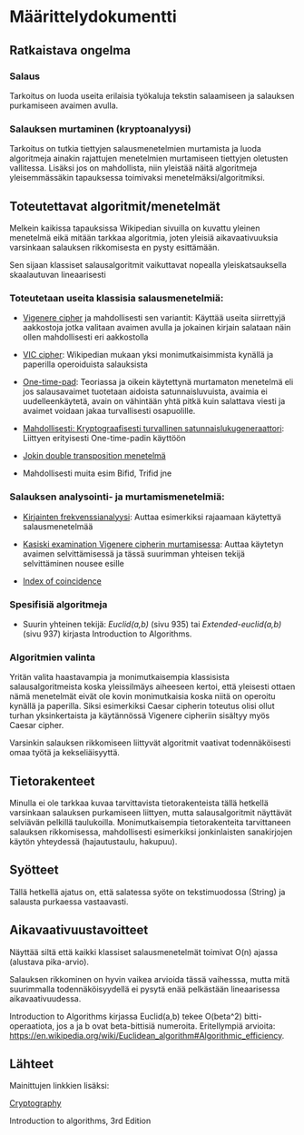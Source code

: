 # Määrittelydokumentti

## Ratkaistava ongelma

### Salaus

Tarkoitus on luoda useita erilaisia työkaluja tekstin salaamiseen ja salauksen purkamiseen avaimen avulla.

### Salauksen murtaminen (kryptoanalyysi)

Tarkoitus on tutkia tiettyjen salausmenetelmien murtamista ja luoda algoritmeja ainakin rajattujen menetelmien murtamiseen tiettyjen oletusten vallitessa. Lisäksi jos on mahdollista, niin yleistää näitä algoritmeja yleisemmässäkin tapauksessa toimivaksi menetelmäksi/algoritmiksi.

## Toteutettavat algoritmit/menetelmät

Melkein kaikissa tapauksissa Wikipedian sivuilla on kuvattu yleinen menetelmä eikä mitään tarkkaa algoritmia, joten yleisiä aikavaativuuksia varsinkaan salauksen rikkomisesta en pysty esittämään.

Sen sijaan klassiset salausalgoritmit vaikuttavat nopealla yleiskatsauksella skaalautuvan lineaarisesti 

### Toteutetaan useita klassisia salausmenetelmiä:

* [Vigenere cipher](https://en.wikipedia.org/wiki/Vigen%C3%A8re_cipher) ja mahdollisesti sen variantit: Käyttää useita siirrettyjä aakkostoja jotka valitaan avaimen avulla ja jokainen kirjain salataan näin ollen mahdollisesti eri aakkostolla

* [VIC cipher](https://en.wikipedia.org/wiki/VIC_cipher): Wikipedian mukaan yksi monimutkaisimmista kynällä ja paperilla operoiduista salauksista

* [One-time-pad](https://en.wikipedia.org/wiki/One-time_pad): Teoriassa ja oikein käytettynä murtamaton menetelmä eli jos salausavaimet tuotetaan aidoista satunnaisluvuista, avaimia ei uudelleenkäytetä, avain on vähintään yhtä pitkä kuin salattava viesti ja avaimet voidaan jakaa turvallisesti osapuolille.

* [Mahdollisesti: Kryptograafisesti turvallinen satunnaislukugeneraattori](https://en.wikipedia.org/wiki/Cryptographically_secure_pseudorandom_number_generator): Liittyen erityisesti One-time-padin käyttöön

* [Jokin double transposition menetelmä](https://en.wikipedia.org/wiki/Transposition_cipher#Double_transposition)

* Mahdollisesti muita esim Bifid, Trifid jne

### Salauksen analysointi- ja murtamismenetelmiä:

* [Kirjainten frekvenssianalyysi](https://en.wikipedia.org/wiki/Frequency_analysis): Auttaa esimerkiksi rajaamaan käytettyä salausmenetelmää

* [Kasiski examination Vigenere cipherin murtamisessa](https://en.wikipedia.org/wiki/Kasiski_examination): Auttaa käytetyn avaimen selvittämisessä ja tässä suurimman yhteisen tekijä selvittäminen nousee esille

* [Index of coincidence](https://en.wikipedia.org/wiki/Index_of_coincidence) 

### Spesifisiä algoritmeja

* Suurin yhteinen tekijä: *Euclid(a,b)* (sivu 935) tai *Extended-euclid(a,b)* (sivu 937) kirjasta Introduction to Algorithms.

### Algoritmien valinta

Yritän valita haastavampia ja monimutkaisempia klassisista salausalgoritmeista koska yleissilmäys aiheeseen kertoi, että yleisesti ottaen nämä menetelmät eivät ole kovin monimutkaisia koska niitä on operoitu kynällä ja paperilla. Siksi esimerkiksi Caesar cipherin toteutus olisi ollut turhan yksinkertaista ja käytännössä Vigenere cipheriin sisältyy myös Caesar cipher.

Varsinkin salauksen rikkomiseen liittyvät algoritmit vaativat todennäköisesti omaa työtä ja kekseliäisyyttä.

## Tietorakenteet 

Minulla ei ole tarkkaa kuvaa tarvittavista tietorakenteista tällä hetkellä varsinkaan salauksen purkamiseen liittyen, mutta salausalgoritmit näyttävät selviävän pelkillä taulukoilla. Monimutkaisempia tietorakenteita tarvittaneen salauksen rikkomisessa, mahdollisesti esimerkiksi jonkinlaisten sanakirjojen käytön yhteydessä (hajautustaulu, hakupuu).

## Syötteet

Tällä hetkellä ajatus on, että salatessa syöte on tekstimuodossa (String) ja salausta purkaessa vastaavasti.

## Aikavaativuustavoitteet

Näyttää siltä että kaikki klassiset salausmenetelmät toimivat O(n) ajassa (alustava pika-arvio).

Salauksen rikkominen on hyvin vaikea arvioida tässä vaihesssa, mutta mitä suurimmalla todennäköisyydellä ei pysytä enää pelkästään lineaarisessa aikavaativuudessa.

Introduction to Algorithms kirjassa Euclid(a,b) tekee O(beta^2) bitti-operaatiota, jos a ja b ovat beta-bittisiä numeroita. Eritellympiä arvioita: https://en.wikipedia.org/wiki/Euclidean_algorithm#Algorithmic_efficiency.

## Lähteet

Mainittujen linkkien lisäksi:

[Cryptography](https://en.wikipedia.org/wiki/Cryptography)

Introduction to algorithms, 3rd Edition


